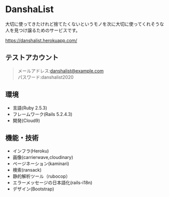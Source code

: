 # DanshaList

大切に使ってきたけれど捨てたくないというモノを次に大切に使ってくれそうな人を見つけ譲るためのサービスです。

https://danshalist.herokuapp.com/

## テストアカウント

>メールアドレス:danshalist@example.com  
>パスワード:danshalist2020  

## 環境

* 言語(Ruby 2.5.3)
* フレームワーク(Rails 5.2.4.3)
* 開発(Cloud9)

## 機能・技術

* インフラ(Heroku)
* 画像(carrierwave,cloudinary)
* ページネーション(kaminari)
* 検索(ransack)
* 静的解析ツール（rubocop）
* エラーメッセージの日本語化(rails-i18n)
* デザイン(Bootstrap)